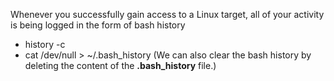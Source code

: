 

Whenever you successfully gain access to a Linux target, all of your activity is being logged in the form of bash history
- history -c
- cat /dev/null > ~/.bash_history (We can also clear the bash history by deleting the content of the **.bash_history** file.)
